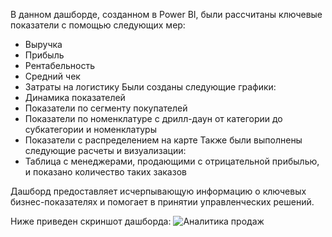 В данном дашборде, созданном в Power BI, были рассчитаны ключевые показатели с помощью следующих мер:
- Выручка
- Прибыль
- Рентабельность
- Средний чек
- Затраты на логистику
Были созданы следующие графики:
- Динамика показателей
- Показатели по сегменту покупателей
- Показатели по номенклатуре с дрилл-даун от категории до субкатегории и номенклатуры
- Показатели с распределением на карте
Также были выполнены следующие расчеты и визуализации:
- Таблица с менеджерами, продающими с отрицательной прибылью, и показано количество таких заказов

Дашборд предоставляет исчерпывающую информацию о ключевых бизнес-показателях и помогает в принятии управленческих решений.

Ниже приведен скриншот дашборда:
![Аналитика продаж](https://github.com/marinochkapolyakova/sales-analytics-Power-BI/assets/111554076/fbb3cd75-1a8e-4a72-b898-94b463e6dd78)
